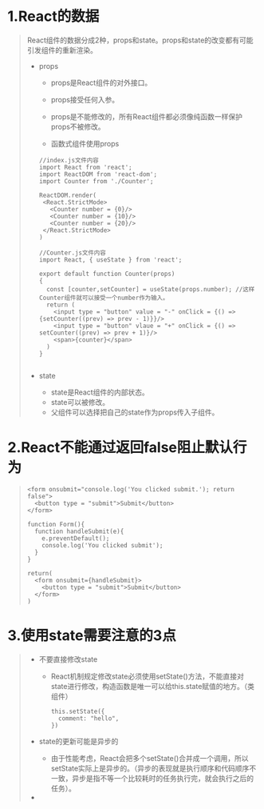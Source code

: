 # 1.React的数据

> React组件的数据分成2种，props和state。props和state的改变都有可能引发组件的重新渲染。
>
> - props
>
>   - props是React组件的对外接口。
>
>   - props接受任何入参。
>
>   - props是不能修改的，所有React组件都必须像纯函数一样保护props不被修改。
>
>   - 函数式组件使用props
>
>    ```{JSX}
>   //index.js文件内容
>   import React from 'react';
>   import ReactDOM from 'react-dom';
>   import Counter from './Counter';
>   
>   ReactDOM.render(
>     <React.StrictMode>
>       <Counter number = {0}/>
>       <Counter number = {10}/>
>       <Counter number = {20}/>
>     </React.StrictMode>
>   )
>    ```
>
>     ```{JSX}
>     //Counter.js文件内容
>     import React, { useState } from 'react';
>   
>     export default function Counter(props)
>     {
>       const [counter,setCounter] = useState(props.number); //这样Counter组件就可以接受一个number作为输入。
>       return (
>         <input type = "button" value = "-" onClick = {() => {setCounter((prev) => prev - 1)}}/>
>         <input type = "button" vlaue = "+" onClick = {() => setCounter((prev) => prev + 1)}/>
>         <span>{counter}</span>
>       )
>     }
>
>
> - state
>
>   - state是React组件的内部状态。
>   - state可以被修改。
>   - 父组件可以选择把自己的state作为props传入子组件。

# 2.React不能通过返回false阻止默认行为

> ```{html}
> <form onsubmit="console.log('You clicked submit.'); return false">
>   <button type = "submit">Submit</button>
> </form>
> ```
>
> ```{JSX}
> function Form(){
>   function handleSubmit(e){
>     e.preventDefault();
>     console.log('You clicked submit');
>   }
> }
> 
> return(
>   <form onsubmit={handleSubmit}>
>     <button type = "submit">Submit</button>
>   </form>
> )
> ```
>
> 

# 3.使用state需要注意的3点

> - 不要直接修改state
>
>   - React机制规定修改state必须使用setState()方法，不能直接对state进行修改，构造函数是唯一可以给this.state赋值的地方。（类组件）
>
>     ```{JSX}
>     this.setState({
>       comment: "hello",
>     })
>     ```
>
>     
>
> - state的更新可能是异步的
>
>   - 由于性能考虑，React会把多个setState()合并成一个调用，所以setState实际上是异步的。（异步的表现就是执行顺序和代码顺序不一致，异步是指不等一个比较耗时的任务执行完，就会执行之后的任务）。
>
> - 


